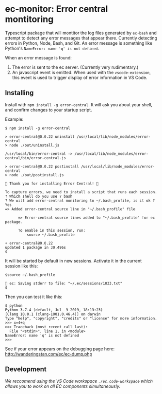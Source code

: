 # ec-monitor: Error central montitoring

Typescript package that will montitor the log files generated by `ec-bash`
and attempt to detect any error messages that appear there. Currently detecting
errors in Python, Node, Bash, and Git. An error message is something like
Python's `NameError: name 'q' is not defined`.

When an error message is found:

1. The error is sent to the ec server. (Currently very rudimentary.)
2. An javascript event is emitted. When used with the `vscode-extension`, this
   event is used to trigger display of error information in VS Code.

## Installing

Install with `npm install -g error-central`. It will ask you about your shell, 
and confirm changes to your startup script.

Example:

```
$ npm install -g error-central

> error-central@0.0.22 uninstall /usr/local/lib/node_modules/error-central
> node ./out/uninstall.js

/usr/local/bin/error-central -> /usr/local/lib/node_modules/error-central/bin/error-central.js

> error-central@0.0.22 postinstall /usr/local/lib/node_modules/error-central
> node ./out/postinstall.js

🐛 Thank you for installing Error Central! 🐛

To capture errors, we need to install a script that runs each session.
? Which shell do you use ? bash
? We will add error-central monitoring to ~/.bash_profile, is it ok ? Yes
=> Added error-central source line in "~/.bash_profile" file

      => Error-central source lines added to "~/.bash_profile" for ec package.

      To enable in this session, run:
          source ~/.bash_profile

+ error-central@0.0.22
updated 1 package in 30.496s
$
```

It will be started by default in new sessions. Activate it in the current session like this: 
```
$source ~/.bash_profile

🐛 ec: Saving stderr to file: "~/.ec/sessions/1033.txt"
$
```

Then you can test it like this:

```
$ python
Python 3.7.4 (default, Jul  9 2019, 18:13:23)
[Clang 10.0.1 (clang-1001.0.46.4)] on darwin
Type "help", "copyright", "credits" or "license" for more information.
>>> x=4+q
>>> Traceback (most recent call last):
  File "<stdin>", line 1, in <module>
NameError: name 'q' is not defined
>>>
```

See if your error appears on the debugging page here: http://wanderingstan.com/ec/ec-dump.php


## Development

_We reccomend using the VS Code workspace `./ec.code-workspace` which allows
you to work on all EC components simultaneously._
